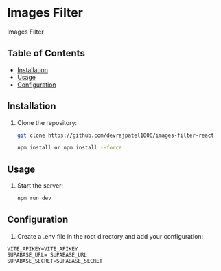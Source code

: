 # Images Filter

Images Filter

## Table of Contents

- [Installation](#installation)
- [Usage](#usage)
- [Configuration](#configuration)

## Installation

1. Clone the repository:

   ```bash
   git clone https://github.com/devrajpatel1006/images-filter-react

   npm install or npm install --force
   ```

## Usage

1. Start the server:

   ```bash
   npm run dev
   ```

## Configuration

1.  Create a .env file in the root directory and add your configuration:

```
VITE_APIKEY=VITE_APIKEY
SUPABASE_URL= SUPABASE_URL
SUPABASE_SECRET=SUPABASE_SECRET

```



